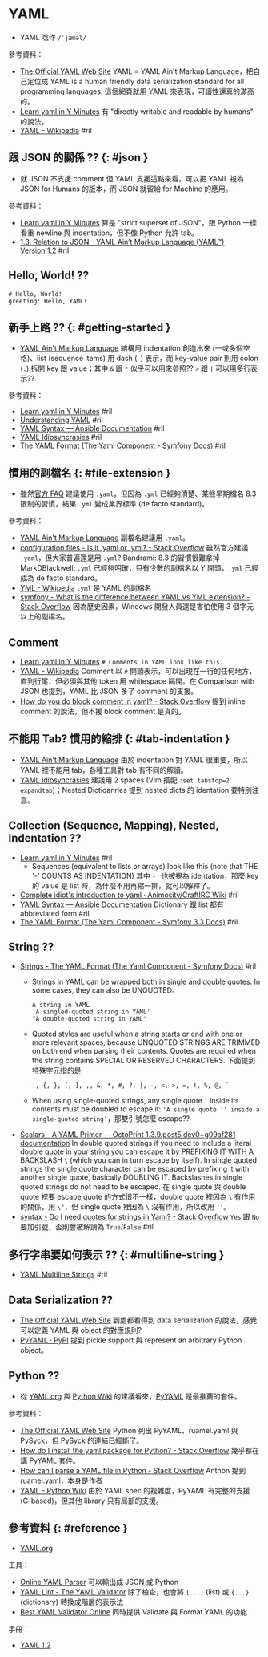 # YAML

  - YAML 唸作 `/ˈjæməl/`

參考資料：

  - [The Official YAML Web Site](http://yaml.org/) YAML = YAML Ain't Markup Language，把自己定位成 YAML is a human friendly data serialization standard for all programming languages. 這個網頁就用 YAML 來表現，可讀性還真的滿高的。
  - [Learn yaml in Y Minutes](https://learnxinyminutes.com/docs/yaml/) 有 "directly writable and readable by humans" 的說法。
  - [YAML \- Wikipedia](https://en.wikipedia.org/wiki/YAML) #ril

## 跟 JSON 的關係 ?? {: #json }

  - 就 JSON 不支援 comment 但 YAML 支援這點來看，可以把 YAML 視為 JSON for Humans 的版本，而 JSON 就留給 for Machine 的應用。

參考資料：

  - [Learn yaml in Y Minutes](https://learnxinyminutes.com/docs/yaml/) 算是 "strict superset of JSON"，跟 Python 一樣看重 newline 與 indentation，但不像 Python 允許 tab。
  - [1.3. Relation to JSON - YAML Ain’t Markup Language \(YAML™\) Version 1\.2](http://yaml.org/spec/1.2/spec.html#id2759572) #ril

## Hello, World! ??

```
# Hello, World!
greeting: Hello, YAML!
```

## 新手上路 ?? {: #getting-started }

  - [YAML Ain't Markup Language](https://yaml.org/start.html) 結構用 indentation 創造出來 (一或多個空格)、list (sequence items) 用 dash (`-`) 表示，而 key-value pair 則用 colon (`:`) 拆開 key 跟 value；其中 `&` 跟 `*` 似乎可以用來參照?? `>` 跟 `|` 可以用多行表示??

參考資料：

  - [Learn yaml in Y Minutes](https://learnxinyminutes.com/docs/yaml/) #ril
  - [Understanding YAML](https://docs.saltstack.com/en/latest/topics/yaml/) #ril
  - [YAML Syntax — Ansible Documentation](https://docs.ansible.com/ansible/latest/reference_appendices/YAMLSyntax.html) #ril
  - [YAML Idiosyncrasies](https://docs.saltstack.com/en/latest/topics/troubleshooting/yaml_idiosyncrasies.html) #ril
  - [The YAML Format \(The Yaml Component \- Symfony Docs\)](https://symfony.com/doc/current/components/yaml/yaml_format.html) #ril

## 慣用的副檔名 {: #file-extension }

  - 雖然[官方 FAQ](http://www.yaml.org/faq.html) 建議使用 `.yaml`，但因為 `.yml` 已經夠清楚、某些早期檔名 8.3 限制的習慣，結果 `.yml` 變成業界標準 (de facto standard)。

參考資料：

  - [YAML Ain't Markup Language](http://www.yaml.org/faq.html) 副檔名建議用 `.yaml`。
  - [configuration files \- Is it \.yaml or \.yml? \- Stack Overflow](https://stackoverflow.com/questions/21059124/) 雖然官方建議 `.yaml`，但大家普遍還是用 `.yml`? Bandrami: 8.3 的習慣很難拿掉 MarkDBlackwell: `.yml` 已經夠明確，只有少數的副檔名以 Y 開頭，`.yml` 已經成為 de facto standard。
  - [YML \- Wikipedia](https://en.wikipedia.org/wiki/YML) `.yml` 是 YAML 的副檔名
  - [symfony \- What is the difference between YAML vs YML extension? \- Stack Overflow](https://stackoverflow.com/questions/22268952/) 因為歷史因素，Windows 開發人員還是害怕使用 3 個字元以上的副檔名。

## Comment

  - [Learn yaml in Y Minutes](https://learnxinyminutes.com/docs/yaml/) `# Comments in YAML look like this.`
  - [YAML \- Wikipedia](https://en.wikipedia.org/wiki/YAML) Comment 以 `#` 開頭表示，可以出現在一行的任何地方，直到行尾，但必須與其他 token 用 whitespace 隔開。在 Comparison with JSON 也提到，YAML 比 JSON 多了 comment 的支援。
  - [How do you do block comment in yaml? \- Stack Overflow](https://stackoverflow.com/questions/2276572/) 提到 inline comment 的說法，但不援 block comment 是真的。

## 不能用 Tab? 慣用的縮排 {: #tab-indentation }

  - [YAML Ain't Markup Language](http://www.yaml.org/faq.html) 由於 indentation 對 YAML 很重要，所以 YAML 裡不能用 tab，各種工具對 tab 有不同的解讀。
  - [YAML Idiosyncrasies](https://docs.saltstack.com/en/latest/topics/troubleshooting/yaml_idiosyncrasies.html) 建議用 2 spaces (Vim 搭配 `:set tabstop=2 expandtab`)；Nested Dictioanries 提到 nested dicts 的 identation 要特別注意。

## Collection (Sequence, Mapping), Nested, Indentation ??

  - [Learn yaml in Y Minutes](https://learnxinyminutes.com/docs/yaml/) #ril
      - Sequences (equivalent to lists or arrays) look like this (note that THE '-' COUNTS AS INDENTATION) 其中 `- ` 也被視為 identation，那麼 key 的 value 是 list 時，為什麼不用再縮一排，就可以解釋了。
  - [Complete idiot's introduction to yaml · Animosity/CraftIRC Wiki](https://github.com/Animosity/CraftIRC/wiki/Complete-idiot%27s-introduction-to-yaml) #ril
  - [YAML Syntax — Ansible Documentation](https://docs.ansible.com/ansible/latest/reference_appendices/YAMLSyntax.html) Dictionary 跟 list 都有 abbreviated form #ril
  - [The YAML Format \(The Yaml Component \- Symfony 3\.3 Docs\)](https://symfony.com/doc/3.3/components/yaml/yaml_format.html) #ril

## String ??

  - [Strings - The YAML Format \(The Yaml Component \- Symfony Docs\)](https://symfony.com/doc/current/components/yaml/yaml_format.html#strings) #ril
      - Strings in YAML can be wrapped both in single and double quotes. In some cases, they can also be UNQUOTED:

            A string in YAML
            'A singled-quoted string in YAML'
            "A double-quoted string in YAML"

      - Quoted styles are useful when a string starts or end with one or more relevant spaces, because UNQUOTED STRINGS ARE TRIMMED on both end when parsing their contents. Quotes are required when the string contains SPECIAL OR RESERVED CHARACTERS. 下面提到特殊字元指的是

            :, {, }, [, ], ,, &, *, #, ?, |, -, <, >, =, !, %, @, `

      - When using single-quoted strings, any single quote `'` inside its contents must be doubled to escape it: `'A single quote '' inside a single-quoted string'`，那雙引號怎麼 escape??
  - [Scalars - A YAML Primer — OctoPrint 1\.3\.9\.post5\.dev0\+g09af281 documentation](http://docs.octoprint.org/en/master/configuration/yaml.html#scalars) In double quoted strings if you need to include a literal double quote in your string you can escape it by PREFIXING IT WITH A BACKSLASH `\` (which you can in turn escape by itself). In single quoted strings the single quote character can be escaped by prefixing it with another single quote, basically DOUBLING IT. Backslashes in single quoted strings do not need to be escaped. 在 single quote 與 double quote 裡要 escape quote 的方式很不一樣，double quote 裡因為 `\` 有作用的關係，用 `\"`，但 single quote 裡因為 `\` 沒有作用，所以改用 `''`。
  - [syntax \- Do I need quotes for strings in Yaml? \- Stack Overflow](https://stackoverflow.com/questions/19109912/) `Yes` 跟 `No` 要加引號，否則會被解讀為 `True`/`False` #ril

## 多行字串要如何表示 ?? {: #multiline-string }

  - [YAML Multiline Strings](http://yaml-multiline.info/) #ril

## Data Serialization ??

  - [The Official YAML Web Site](https://yaml.org/) 到處都看得到 data serialization 的說法，感覺可以定義 YAML 與 object 的對應規則?
  - [PyYAML · PyPI](https://pypi.org/project/PyYAML/) 提到 pickle support 與 represent an arbitrary Python object。

## Python ??

  - 從 [YAML.org](http://yaml.org/) 與 [Python Wiki](https://wiki.python.org/moin/YAML) 的建議看來，[PyYAML](pyyaml.md) 是最推薦的套件。

參考資料：

  - [The Official YAML Web Site](https://yaml.org/) Python 列出 PyYAML、ruamel.yaml 與 PySyck，但 PySyck 的連結已經斷了。
  - [How do I install the yaml package for Python? \- Stack Overflow](https://stackoverflow.com/questions/14261614/) 幾乎都在講 PyYAML 套件。
  - [How can I parse a YAML file in Python \- Stack Overflow](https://stackoverflow.com/questions/1773805/) Anthon 提到 ruamel.yaml，本身是作者
  - [YAML \- Python Wiki](https://wiki.python.org/moin/YAML) 由於 YAML spec 的複雜度，PyYAML 有完整的支援 (C-based)，但其他 library 只有局部的支援。

## 參考資料 {: #reference }

  - [YAML.org](http://yaml.org/)

工具：

  - [Online YAML Parser](http://yaml-online-parser.appspot.com/) 可以輸出成 JSON 或 Python
  - [YAML Lint - The YAML Validator](http://www.yamllint.com/) 除了檢查，也會將 `[...]` (list) 或 `{...}` (dictionary) 轉換成階層的表示法
  - [Best YAML Validator Online](https://jsonformatter.org/yaml-validator) 同時提供 Validate 與 Format YAML 的功能

手冊：

  - [YAML 1.2](http://www.yaml.org/spec/1.2/spec.html)

